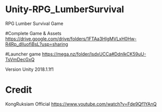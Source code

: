 # Unity-RPG_LumberSurvival
RPG Lumber Survival Game

#Complete Game & Assets https://drive.google.com/drive/folders/1FTAa3HIgMVLxH0Hw-R4Rp_dlIuofiBsL?usp=sharing

#Launcher game https://mega.nz/folder/IsdxUCCa#DdnIkCK59uU-TsVmDecGxQ

Version Unity 2018.1.1f1

# Credit
KongRuksiam Official https://www.youtube.com/watch?v=Fde9Qf1YAnQ

